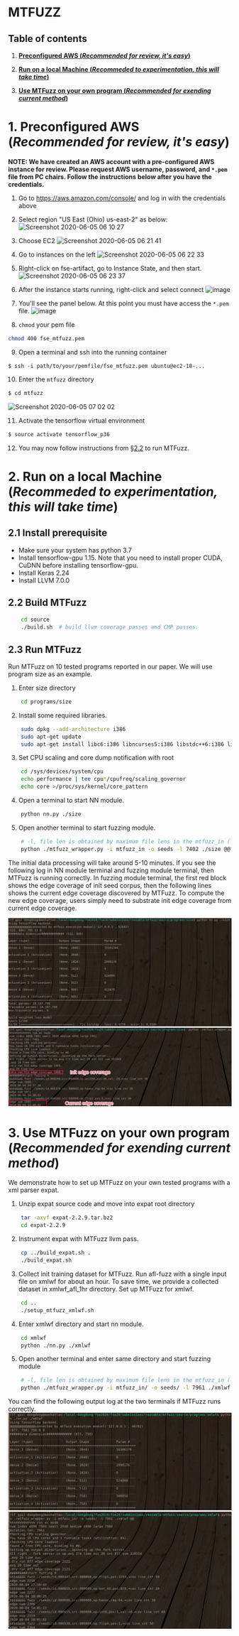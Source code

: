 # MTFUZZ

## Table of contents

1. **[Preconfigured AWS (_Recommended for review, it's easy_)](https://github.com/Dongdongshe/fse20/blob/master/submissions/reusable/mtfuzz/INSTALL.md#1-preconfigured-aws-recommended-for-review-its-easy)**

2. **[Run on a local Machine (_Recommeded to experimentation, this will take time_)](https://github.com/Dongdongshe/fse20/blob/master/submissions/reusable/mtfuzz/INSTALL.md#2-run-on-a-local-machine-recommeded-to-experimentation-this-will-take-time)**

3. **[Use MTFuzz on your own program (_Recommended for exending current method_)]()**

# 1. Preconfigured AWS (_Recommended for review, it's easy_)

**NOTE: We have created an AWS account with a pre-configured AWS instance for review. Please request AWS username, password, and `*.pem` file from PC chairs. Follow the instructions below after you have the credentials.**

1. Go to https://aws.amazon.com/console/ and log in with the credentials above

2. Select region "US East (Ohio) us-east-2" as below:
![Screenshot 2020-06-05 06 10 27](https://user-images.githubusercontent.com/1433964/83867347-4734d880-a6f7-11ea-9e9d-0cb59cd6afaf.png)

3. Choose EC2
![Screenshot 2020-06-05 06 21 41](https://user-images.githubusercontent.com/1433964/83867639-c0ccc680-a6f7-11ea-9e99-60050eb9c1cc.png)

4. Go to instances on the left
![Screenshot 2020-06-05 06 22 33](https://user-images.githubusercontent.com/1433964/83867691-d80bb400-a6f7-11ea-82bf-241d20cdfc35.png)

5. Right-click on fse-artifact, go to Instance State, and then start. 
![Screenshot 2020-06-05 06 23 37](https://user-images.githubusercontent.com/1433964/83868100-52d4cf00-a6f8-11ea-8118-99c48f9f62ae.png)

6. After the instance starts running, right-click and select connect
![image](https://user-images.githubusercontent.com/1433964/83868259-94657a00-a6f8-11ea-9cb3-787a2d26876b.png)

7. You'll see the panel below. At this point you must have access the `*.pem` file.
![image](https://user-images.githubusercontent.com/1433964/83868387-c7a80900-a6f8-11ea-8b16-0b3e8df58116.png)

8. `chmod` your pem file
```bash
chmod 400 fse_mtfuzz.pem
```

9. Open a terminal and ssh into the running container
```
$ ssh -i path/to/your/pemfile/fse_mtfuzz.pem ubuntu@ec2-18-...

```

10. Enter the `mtfuzz` directory
```bash 
$ cd mtfuzz
```
![Screenshot 2020-06-05 07 02 02](https://user-images.githubusercontent.com/1433964/83869371-7c8ef580-a6fa-11ea-83e4-e28795a38387.png)

11. Activate the tensorflow virtual environment
```bash
$ source activate tensorflow_p36
```

12. You may now follow instructions from [§2.2]() to run MTFuzz.

# 2. Run on a local Machine (_Recommeded to experimentation, this will take time_)

## 2.1 Install prerequisite
- Make sure your system has python 3.7
- Install tensorflow-gpu 1.15. Note that you need to install proper CUDA, CuDNN before installing tensorflow-gpu.
- Install Keras 2.24
- Install LLVM 7.0.0

## 2.2 Build MTFuzz
```bash
    cd source
    ./build.sh  # build llvm coverage passes and CMP passes.
```

## 2.3 Run MTFuzz
Run MTFuzz on 10 tested programs reported in our paper. We will use program size as an example.

1. Enter size directory
```bash
    cd programs/size
```
2. Install some required libraries.
```bash
    sudo dpkg --add-architecture i386
    sudo apt-get update
    sudo apt-get install libc6:i386 libncurses5:i386 libstdc++6:i386 lib32z1
```
3. Set CPU scaling and core dump notification with root
```bash
    cd /sys/devices/system/cpu
    echo performance | tee cpu*/cpufreq/scaling_governor
    echo core >/proc/sys/kernel/core_pattern
```
4. Open a terminal to start NN module.
```bash  
    python nn.py ./size 
```
5. Open another terminal to start fuzzing module.
```bash
    # -l, file len is obtained by maximum file lens in the mtfuzz_in ( ls -lS mtfuzz_in|head )
    python ./mtfuzz_wrapper.py -i mtfuzz_in -o seeds -l 7402 ./size @@
```
The initial data processing will take around 5-10 minutes. If you see the following log in NN module terminal and fuzzing module terminal, then MTFuzz is running correctly. In fuzzing module terminal, the first red block shows the edge coverage of init seed corpus, then the following lines shows the current edge coverage discovered by MTFuzz. To compute the new edge coverage, users simply need to substrate init edge coverage from current edge coverage. 

![image](https://github.com/Dongdongshe/fse20/blob/master/submissions/reusable/mtfuzz/nn_module.png?raw=true)
![image](https://github.com/Dongdongshe/fse20/blob/master/submissions/reusable/mtfuzz/fuzzing_module.png?raw=true)


# 3. Use MTFuzz on your own program (_Recommended for exending current method_)
We demonstrate how to set up MTFuzz on your own tested programs with a xml parser expat.
1. Unzip expat source code and move into expat root directory
```bash
    tar -axvf expat-2.2.9.tar.bz2
    cd expat-2.2.9
```
2.  Instrument expat with MTFuzz llvm pass.
```bash
    cp ../build_expat.sh .
    ./build_expat.sh
```
3. Collect init training dataset for MTFuzz. Run afl-fuzz with a single input file on xmlwf for about an hour. To save time, we provide a collected dataset in xmlwf_afl_1hr directory. Set up MTFuzz for xmlwf.
```bash
    cd ..
    ./setup_mtfuzz_xmlwf.sh
```
4. Enter xmlwf directory and start nn module.
```bash
    cd xmlwf
    python ./nn.py ./xmlwf
```
5. Open another terminal and enter same directory and start fuzzing module
```bash
    # -l, file len is obtained by maximum file lens in the mtfuzz_in ( ls -lS mtfuzz_in|head )
    python ./mtfuzz_wrapper.py -i mtfuzz_in/ -o seeds/ -l 7961 ./xmlwf @@
```
You can find the following output log at the two terminals if MTFuzz runs correctly.
![image](https://github.com/Dongdongshe/fse20/blob/master/submissions/reusable/mtfuzz/xmlwf_nn.png?raw=true)
![image](https://github.com/Dongdongshe/fse20/blob/master/submissions/reusable/mtfuzz/xmlwf_fuzz.png?raw=true)
